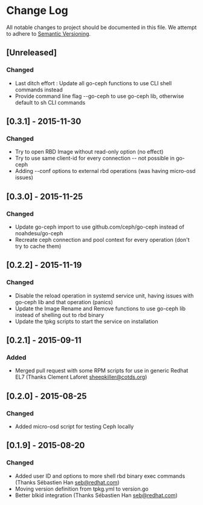 # Change Log
All notable changes to project should be documented in this file.
We attempt to adhere to [Semantic Versioning](http://semver.org/).

## [Unreleased]
### Changed
- Last ditch effort : Update all go-ceph functions to use CLI shell commands instead
- Provide command line flag --go-ceph to use go-ceph lib, otherwise default
  to sh CLI commands

## [0.3.1] - 2015-11-30
### Changed
- Try to open RBD Image without read-only option (no effect)
- Try to use same client-id for every connection -- not possible in
  go-ceph
- Adding --conf options to external rbd operations (was having micro-osd
  issues)

## [0.3.0] - 2015-11-25
### Changed
- Update go-ceph import to use github.com/ceph/go-ceph instead of
  noahdesu/go-ceph
- Recreate ceph connection and pool context for every operation (don't 
  try to cache them)

## [0.2.2] - 2015-11-19
### Changed
- Disable the reload operation in systemd service unit, having issues
  with go-ceph lib and that operation (panics)
- Update the Image Rename and Remove functions to use go-ceph lib
  instead of shelling out to rbd binary
- Update the tpkg scripts to start the service on installation

## [0.2.1] - 2015-09-11
### Added
- Merged pull request with some RPM scripts for use in generic Redhat EL7 (Thanks Clement Laforet <sheepkiller@cotds.org>)

## [0.2.0] - 2015-08-25
### Changed
- Added micro-osd script for testing Ceph locally

## [0.1.9] - 2015-08-20
### Changed
- Added user ID and options to more shell rbd binary exec commands (Thanks Sébastien Han <seb@redhat.com>)
- Moving version definition from tpkg.yml to version.go
- Better blkid integration (Thanks Sébastien Han <seb@redhat.com>)
